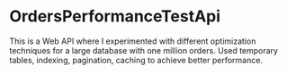# OrdersPerformanceTestApi
This is a Web API where I experimented with different optimization techniques for a large database with one million orders. Used temporary tables, indexing, pagination, caching to achieve better performance.
